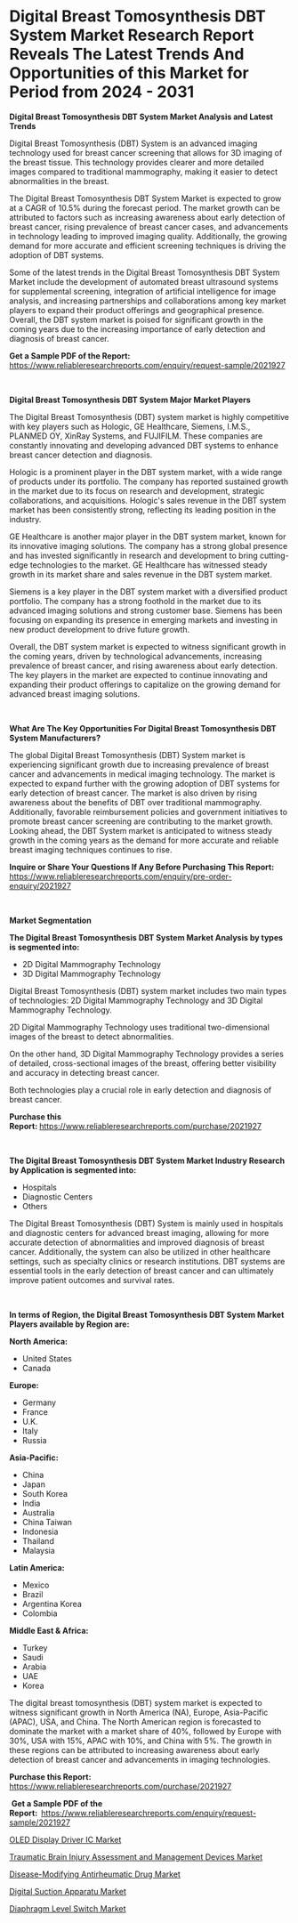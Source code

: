 <p><h1>Digital Breast Tomosynthesis DBT System Market Research Report Reveals The Latest Trends And Opportunities of this Market for Period from 2024 - 2031</h1></p><p><strong>Digital Breast Tomosynthesis DBT System Market Analysis and Latest Trends</strong></p>
<p><p>Digital Breast Tomosynthesis (DBT) System is an advanced imaging technology used for breast cancer screening that allows for 3D imaging of the breast tissue. This technology provides clearer and more detailed images compared to traditional mammography, making it easier to detect abnormalities in the breast.</p><p>The Digital Breast Tomosynthesis DBT System Market is expected to grow at a CAGR of 10.5% during the forecast period. The market growth can be attributed to factors such as increasing awareness about early detection of breast cancer, rising prevalence of breast cancer cases, and advancements in technology leading to improved imaging quality. Additionally, the growing demand for more accurate and efficient screening techniques is driving the adoption of DBT systems.</p><p>Some of the latest trends in the Digital Breast Tomosynthesis DBT System Market include the development of automated breast ultrasound systems for supplemental screening, integration of artificial intelligence for image analysis, and increasing partnerships and collaborations among key market players to expand their product offerings and geographical presence. Overall, the DBT system market is poised for significant growth in the coming years due to the increasing importance of early detection and diagnosis of breast cancer.</p></p>
<p><strong>Get a Sample PDF of the Report:&nbsp;</strong> <a href="https://www.reliableresearchreports.com/enquiry/request-sample/2021927">https://www.reliableresearchreports.com/enquiry/request-sample/2021927</a></p>
<p>&nbsp;</p>
<p><strong>Digital Breast Tomosynthesis DBT System Major Market Players</strong></p>
<p><p>The Digital Breast Tomosynthesis (DBT) system market is highly competitive with key players such as Hologic, GE Healthcare, Siemens, I.M.S., PLANMED OY, XinRay Systems, and FUJIFILM. These companies are constantly innovating and developing advanced DBT systems to enhance breast cancer detection and diagnosis.</p><p>Hologic is a prominent player in the DBT system market, with a wide range of products under its portfolio. The company has reported sustained growth in the market due to its focus on research and development, strategic collaborations, and acquisitions. Hologic's sales revenue in the DBT system market has been consistently strong, reflecting its leading position in the industry.</p><p>GE Healthcare is another major player in the DBT system market, known for its innovative imaging solutions. The company has a strong global presence and has invested significantly in research and development to bring cutting-edge technologies to the market. GE Healthcare has witnessed steady growth in its market share and sales revenue in the DBT system market.</p><p>Siemens is a key player in the DBT system market with a diversified product portfolio. The company has a strong foothold in the market due to its advanced imaging solutions and strong customer base. Siemens has been focusing on expanding its presence in emerging markets and investing in new product development to drive future growth.</p><p>Overall, the DBT system market is expected to witness significant growth in the coming years, driven by technological advancements, increasing prevalence of breast cancer, and rising awareness about early detection. The key players in the market are expected to continue innovating and expanding their product offerings to capitalize on the growing demand for advanced breast imaging solutions.</p></p>
<p>&nbsp;</p>
<p><strong>What Are The Key Opportunities For Digital Breast Tomosynthesis DBT System Manufacturers?</strong></p>
<p><p>The global Digital Breast Tomosynthesis (DBT) System market is experiencing significant growth due to increasing prevalence of breast cancer and advancements in medical imaging technology. The market is expected to expand further with the growing adoption of DBT systems for early detection of breast cancer. The market is also driven by rising awareness about the benefits of DBT over traditional mammography. Additionally, favorable reimbursement policies and government initiatives to promote breast cancer screening are contributing to the market growth. Looking ahead, the DBT System market is anticipated to witness steady growth in the coming years as the demand for more accurate and reliable breast imaging techniques continues to rise.</p></p>
<p><strong>Inquire or Share Your Questions If Any Before Purchasing This Report:</strong> <a href="https://www.reliableresearchreports.com/enquiry/pre-order-enquiry/2021927">https://www.reliableresearchreports.com/enquiry/pre-order-enquiry/2021927</a></p>
<p>&nbsp;</p>
<p><strong>Market Segmentation</strong></p>
<p><strong>The Digital Breast Tomosynthesis DBT System Market Analysis by types is segmented into:</strong></p>
<p><ul><li>2D Digital Mammography Technology</li><li>3D Digital Mammography Technology</li></ul></p>
<p><p>Digital Breast Tomosynthesis (DBT) system market includes two main types of technologies: 2D Digital Mammography Technology and 3D Digital Mammography Technology. </p><p>2D Digital Mammography Technology uses traditional two-dimensional images of the breast to detect abnormalities. </p><p>On the other hand, 3D Digital Mammography Technology provides a series of detailed, cross-sectional images of the breast, offering better visibility and accuracy in detecting breast cancer. </p><p>Both technologies play a crucial role in early detection and diagnosis of breast cancer.</p></p>
<p><strong>Purchase this Report:&nbsp;</strong><a href="https://www.reliableresearchreports.com/purchase/2021927">https://www.reliableresearchreports.com/purchase/2021927</a></p>
<p>&nbsp;</p>
<p><strong>The Digital Breast Tomosynthesis DBT System Market Industry Research by Application is segmented into:</strong></p>
<p><ul><li>Hospitals</li><li>Diagnostic Centers</li><li>Others</li></ul></p>
<p><p>The Digital Breast Tomosynthesis (DBT) System is mainly used in hospitals and diagnostic centers for advanced breast imaging, allowing for more accurate detection of abnormalities and improved diagnosis of breast cancer. Additionally, the system can also be utilized in other healthcare settings, such as specialty clinics or research institutions. DBT systems are essential tools in the early detection of breast cancer and can ultimately improve patient outcomes and survival rates.</p></p>
<p>&nbsp;</p>
<p><strong>In terms of Region, the Digital Breast Tomosynthesis DBT System Market Players available by Region are:</strong></p>
<p>
    <p> <strong> North America: </strong>
        <ul>
            <li>United States</li>
            <li>Canada</li>
        </ul>
        </p> 
    <p> <strong> Europe: </strong>
        <ul>
            <li>Germany</li>
            <li>France</li>
            <li>U.K.</li>
            <li>Italy</li>
            <li>Russia</li>
        </ul>
        </p> 
    <p> <strong> Asia-Pacific: </strong>
        <ul>
            <li>China</li>
            <li>Japan</li>
            <li>South Korea</li>
            <li>India</li>
            <li>Australia</li>
            <li>China Taiwan</li>
            <li>Indonesia</li>
            <li>Thailand</li>
            <li>Malaysia</li>
        </ul>
        </p> 
    <p> <strong> Latin America: </strong>
        <ul>
            <li>Mexico</li>
            <li>Brazil</li>
            <li>Argentina Korea</li>
            <li>Colombia</li>
        </ul>
        </p> 
    <p> <strong> Middle East & Africa: </strong>
        <ul>
            <li>Turkey</li>
            <li>Saudi</li>
            <li>Arabia</li>
            <li>UAE</li>
            <li>Korea</li>
        </ul>
    </p>
    </p>
<p><p>The digital breast tomosynthesis (DBT) system market is expected to witness significant growth in North America (NA), Europe, Asia-Pacific (APAC), USA, and China. The North American region is forecasted to dominate the market with a market share of 40%, followed by Europe with 30%, USA with 15%, APAC with 10%, and China with 5%. The growth in these regions can be attributed to increasing awareness about early detection of breast cancer and advancements in imaging technologies.</p></p>
<p><strong>Purchase this Report: </strong><a href="https://www.reliableresearchreports.com/purchase/2021927">https://www.reliableresearchreports.com/purchase/2021927</a></p>
<p>&nbsp;<strong>Get a Sample PDF of the Report:&nbsp;&nbsp;</strong><a href="https://www.reliableresearchreports.com/enquiry/request-sample/2021927">https://www.reliableresearchreports.com/enquiry/request-sample/2021927</a></p>
<p><strong></strong></p>
<p><p><a href="https://view.publitas.com/reportprime-1/oled-display-driver-ic-market-research-report-provides-critical-insights-that-can-help-shape-business-development-and-investment-strategies/">OLED Display Driver IC Market</a></p><p><a href="https://github.com/kufem1/Market-Research-Report-List-1/blob/main/traumatic-brain-injury-assessment-and-management-devices-market.md">Traumatic Brain Injury Assessment and Management Devices Market</a></p><p><a href="https://sudsy-motorcycle-bbc.notion.site/Disease-Modifying-Antirheumatic-Drug-Market-Provides-a-Comprehensive-Analysis-Including-a-Macro-Over-4294d8ac4c264821834ba6f2cbbfb62a">Disease-Modifying Antirheumatic Drug Market</a></p><p><a href="https://meowing-canidae-761.notion.site/Insights-into-Digital-Suction-Apparatu-Market-Size-Analysing-Market-Share-Trends-and-Growth-from--403b3b7535c844a0885e88c3d2e76c72">Digital Suction Apparatu Market</a></p><p><a href="https://view.publitas.com/reportprime-1/diaphragm-level-switch-market-share-market-new-trends-analysis-report-by-type-by-application-by-end-use-by-region-and-segment-forecasts-2024-2031/">Diaphragm Level Switch Market</a></p></p>